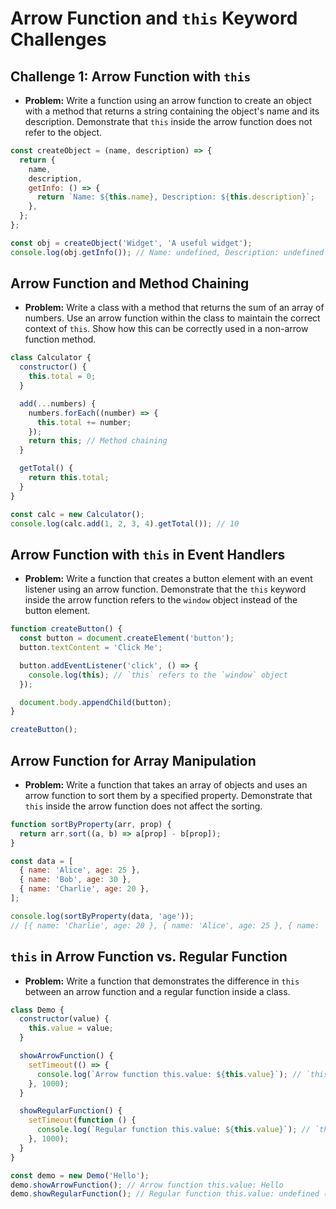 # Arrow Function and `this` Keyword Challenges

## Challenge 1: Arrow Function with `this`

- **Problem:** Write a function using an arrow function to create an object with a method that returns a string containing the object's name and its description. Demonstrate that `this` inside the arrow function does not refer to the object.

```javascript
const createObject = (name, description) => {
  return {
    name,
    description,
    getInfo: () => {
      return `Name: ${this.name}, Description: ${this.description}`;
    },
  };
};

const obj = createObject('Widget', 'A useful widget');
console.log(obj.getInfo()); // Name: undefined, Description: undefined
```

## Arrow Function and Method Chaining

- **Problem:** Write a class with a method that returns the sum of an array of numbers. Use an arrow function within the class to maintain the correct context of `this`. Show how this can be correctly used in a non-arrow function method.

```javascript
class Calculator {
  constructor() {
    this.total = 0;
  }

  add(...numbers) {
    numbers.forEach((number) => {
      this.total += number;
    });
    return this; // Method chaining
  }

  getTotal() {
    return this.total;
  }
}

const calc = new Calculator();
console.log(calc.add(1, 2, 3, 4).getTotal()); // 10
```

## Arrow Function with `this` in Event Handlers

- **Problem:** Write a function that creates a button element with an event listener using an arrow function. Demonstrate that the `this` keyword inside the arrow function refers to the `window` object instead of the button element.

```javascript
function createButton() {
  const button = document.createElement('button');
  button.textContent = 'Click Me';

  button.addEventListener('click', () => {
    console.log(this); // `this` refers to the `window` object
  });

  document.body.appendChild(button);
}

createButton();
```

## Arrow Function for Array Manipulation

- **Problem:** Write a function that takes an array of objects and uses an arrow function to sort them by a specified property. Demonstrate that `this` inside the arrow function does not affect the sorting.

```javascript
function sortByProperty(arr, prop) {
  return arr.sort((a, b) => a[prop] - b[prop]);
}

const data = [
  { name: 'Alice', age: 25 },
  { name: 'Bob', age: 30 },
  { name: 'Charlie', age: 20 },
];

console.log(sortByProperty(data, 'age'));
// [{ name: 'Charlie', age: 20 }, { name: 'Alice', age: 25 }, { name: 'Bob', age: 30 }]
```

## `this` in Arrow Function vs. Regular Function

- **Problem:** Write a function that demonstrates the difference in `this` between an arrow function and a regular function inside a class.

```javascript
class Demo {
  constructor(value) {
    this.value = value;
  }

  showArrowFunction() {
    setTimeout(() => {
      console.log(`Arrow function this.value: ${this.value}`); // `this` refers to the class instance
    }, 1000);
  }

  showRegularFunction() {
    setTimeout(function () {
      console.log(`Regular function this.value: ${this.value}`); // `this` refers to the global object or undefined in strict mode
    }, 1000);
  }
}

const demo = new Demo('Hello');
demo.showArrowFunction(); // Arrow function this.value: Hello
demo.showRegularFunction(); // Regular function this.value: undefined (or an error in strict mode)
```
